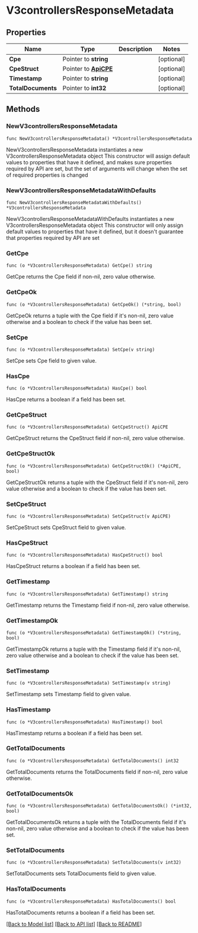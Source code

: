 # V3controllersResponseMetadata

## Properties

Name | Type | Description | Notes
------------ | ------------- | ------------- | -------------
**Cpe** | Pointer to **string** |  | [optional] 
**CpeStruct** | Pointer to [**ApiCPE**](ApiCPE.md) |  | [optional] 
**Timestamp** | Pointer to **string** |  | [optional] 
**TotalDocuments** | Pointer to **int32** |  | [optional] 

## Methods

### NewV3controllersResponseMetadata

`func NewV3controllersResponseMetadata() *V3controllersResponseMetadata`

NewV3controllersResponseMetadata instantiates a new V3controllersResponseMetadata object
This constructor will assign default values to properties that have it defined,
and makes sure properties required by API are set, but the set of arguments
will change when the set of required properties is changed

### NewV3controllersResponseMetadataWithDefaults

`func NewV3controllersResponseMetadataWithDefaults() *V3controllersResponseMetadata`

NewV3controllersResponseMetadataWithDefaults instantiates a new V3controllersResponseMetadata object
This constructor will only assign default values to properties that have it defined,
but it doesn't guarantee that properties required by API are set

### GetCpe

`func (o *V3controllersResponseMetadata) GetCpe() string`

GetCpe returns the Cpe field if non-nil, zero value otherwise.

### GetCpeOk

`func (o *V3controllersResponseMetadata) GetCpeOk() (*string, bool)`

GetCpeOk returns a tuple with the Cpe field if it's non-nil, zero value otherwise
and a boolean to check if the value has been set.

### SetCpe

`func (o *V3controllersResponseMetadata) SetCpe(v string)`

SetCpe sets Cpe field to given value.

### HasCpe

`func (o *V3controllersResponseMetadata) HasCpe() bool`

HasCpe returns a boolean if a field has been set.

### GetCpeStruct

`func (o *V3controllersResponseMetadata) GetCpeStruct() ApiCPE`

GetCpeStruct returns the CpeStruct field if non-nil, zero value otherwise.

### GetCpeStructOk

`func (o *V3controllersResponseMetadata) GetCpeStructOk() (*ApiCPE, bool)`

GetCpeStructOk returns a tuple with the CpeStruct field if it's non-nil, zero value otherwise
and a boolean to check if the value has been set.

### SetCpeStruct

`func (o *V3controllersResponseMetadata) SetCpeStruct(v ApiCPE)`

SetCpeStruct sets CpeStruct field to given value.

### HasCpeStruct

`func (o *V3controllersResponseMetadata) HasCpeStruct() bool`

HasCpeStruct returns a boolean if a field has been set.

### GetTimestamp

`func (o *V3controllersResponseMetadata) GetTimestamp() string`

GetTimestamp returns the Timestamp field if non-nil, zero value otherwise.

### GetTimestampOk

`func (o *V3controllersResponseMetadata) GetTimestampOk() (*string, bool)`

GetTimestampOk returns a tuple with the Timestamp field if it's non-nil, zero value otherwise
and a boolean to check if the value has been set.

### SetTimestamp

`func (o *V3controllersResponseMetadata) SetTimestamp(v string)`

SetTimestamp sets Timestamp field to given value.

### HasTimestamp

`func (o *V3controllersResponseMetadata) HasTimestamp() bool`

HasTimestamp returns a boolean if a field has been set.

### GetTotalDocuments

`func (o *V3controllersResponseMetadata) GetTotalDocuments() int32`

GetTotalDocuments returns the TotalDocuments field if non-nil, zero value otherwise.

### GetTotalDocumentsOk

`func (o *V3controllersResponseMetadata) GetTotalDocumentsOk() (*int32, bool)`

GetTotalDocumentsOk returns a tuple with the TotalDocuments field if it's non-nil, zero value otherwise
and a boolean to check if the value has been set.

### SetTotalDocuments

`func (o *V3controllersResponseMetadata) SetTotalDocuments(v int32)`

SetTotalDocuments sets TotalDocuments field to given value.

### HasTotalDocuments

`func (o *V3controllersResponseMetadata) HasTotalDocuments() bool`

HasTotalDocuments returns a boolean if a field has been set.


[[Back to Model list]](../README.md#documentation-for-models) [[Back to API list]](../README.md#documentation-for-api-endpoints) [[Back to README]](../README.md)


